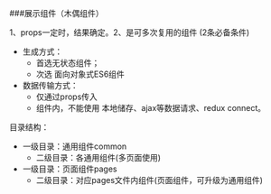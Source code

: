###展示组件（木偶组件）
<p>1、props一定时，结果确定。2、是可多次复用的组件 (2条必备条件)</p>
<ul>
    <li>生成方式：
        <ul>
            <li>首选无状态组件；</li>
            <li>次选 面向对象式ES6组件</li>
        </ul>
    </li>
    <li>数据传输方式：
        <ul>
            <li>仅通过props传入</li>
            <li>组件内，不能使用 本地储存、ajax等数据请求、redux connect。</li>
        </ul>
    </li>
</ul>
<p>目录结构：</p>
<ul>
    <li>
        一级目录：通用组件common
        <ul>
            <li>二级目录：各通用组件(多页面使用)</li>
        </ul>
    </li>
    <li>
        一级目录：页面组件pages
        <ul>
            <li>二级目录：对应pages文件内组件(页面组件，可升级为通用组件)</li>
        </ul>
    </li>
</ul>